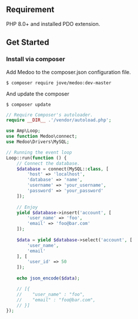 ## Requirement

PHP 8.0+ and installed PDO extension.

## Get Started

### Install via composer

Add Medoo to the composer.json configuration file.
```
$ composer require jove/medoo:dev-master
```

And update the composer
```
$ composer update
```

```php
// Require Composer's autoloader.
require __DIR__ .'/vendor/autoload.php';

use Amp\Loop;
use function Medoo\connect;
use Medoo\Drivers\MySQL;

// Running the event loop
Loop::run(function () {
    // Connect the database.
    $database = connect(MySQL::class, [
        'host' => 'localhost',
        'database' => 'name',
        'username' => 'your_username',
        'password' => 'your_password'
    ]);
    
    // Enjoy
    yield $database->insert('account', [
        'user_name' => 'foo',
        'email' => 'foo@bar.com'
    ]);
    
    $data = yield $database->select('account', [
        'user_name',
        'email'
    ], [
        'user_id' => 50
    ]);
    
    echo json_encode($data);

    // [{
    //    "user_name" : "foo",
    //    "email" : "foo@bar.com",
    // }]
});
```